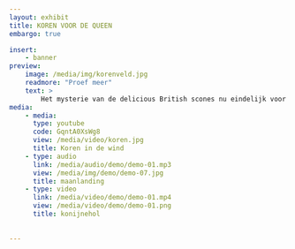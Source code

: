 ```yaml
---
layout: exhibit
title: KOREN VOOR DE QUEEN
embargo: true

insert:
    - banner
preview: 
    image: /media/img/korenveld.jpg
    readmore: "Proef meer"
    text: >
        Het mysterie van de delicious British scones nu eindelijk voor u onthuld.
media:
    - media:
      type: youtube
      code: GqntA0XsWg8
      view: /media/video/koren.jpg
      title: Koren in de wind
    - type: audio
      link: /media/audio/demo/demo-01.mp3
      view: /media/img/demo/demo-07.jpg
      title: maanlanding
    - type: video
      link: /media/video/demo/demo-01.mp4
      view: /media/video/demo/demo-01.png
      title: konijnehol
      
      
---
```

